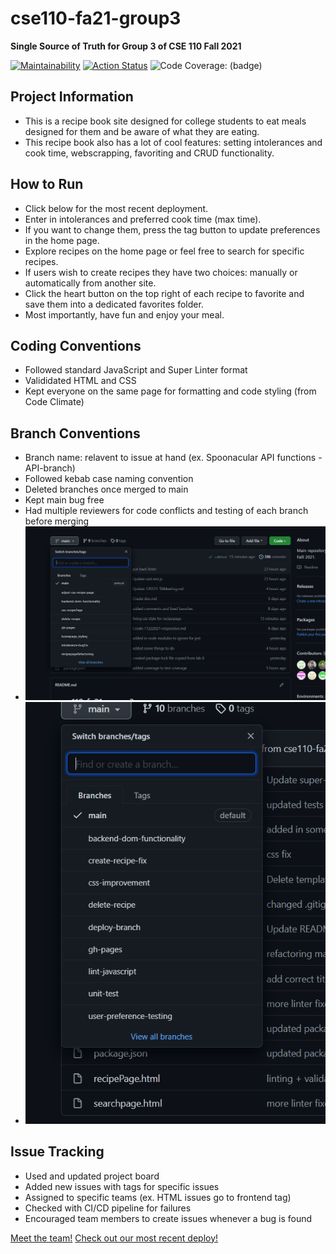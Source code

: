 # cse110-fa21-group3
**Single Source of Truth for Group 3 of CSE 110 Fall 2021**

[![Maintainability](https://api.codeclimate.com/v1/badges/17334651f5f930bb684f/maintainability)](https://codeclimate.com/github/cse110-fa21-group3/cse110-fa21-group3/maintainability)  [![Action Status](https://github.com/cse110-fa21-group3/cse110-fa21-group3/actions/workflows/super-linter.yml/badge.svg)](https://github.com/cse110-fa21-group3/cse110-fa21-group3/actions)
![Code Coverage: (badge)](https://img.shields.io/endpoint?url=https://gist.githubusercontent.com/martintsangxd/00d59204d52764d9c43a7f83d415e8a2/raw/coverage.json)

## Project Information
- This is a recipe book site designed for college students to eat meals designed for them and be aware of what they are eating.
- This recipe book also has a lot of cool features: setting intolerances and cook time, webscrapping, favoriting and CRUD functionality.

## How to Run
- Click below for the most recent deployment.
- Enter in intolerances and preferred cook time (max time).
- If you want to change them, press the tag button to update preferences in the home page.
- Explore recipes on the home page or feel free to search for specific recipes.
- If users wish to create recipes they have two choices: manually or automatically from another site.
- Click the heart button on the top right of each recipe to favorite and save them into a dedicated favorites folder.
- Most importantly, have fun and enjoy your meal.

## Coding Conventions
- Followed standard JavaScript and Super Linter format
- Valididated HTML and CSS
- Kept everyone on the same page for formatting and code styling (from Code Climate)

## Branch Conventions
- Branch name: relavent to issue at hand (ex. Spoonacular API functions - API-branch)
- Followed kebab case naming convention
- Deleted branches once merged to main
- Kept main bug free
- Had multiple reviewers for code conflicts and testing of each branch before merging
- ![Example of Branches](https://github.com/cse110-fa21-group3/cse110-fa21-group3/blob/main/admin/misc/branches.png)
- ![Example of Branches](https://github.com/cse110-fa21-group3/cse110-fa21-group3/blob/main/admin/misc/branches2.png)

## Issue Tracking
- Used and updated project board
- Added new issues with tags for specific issues
- Assigned to specific teams (ex. HTML issues go to frontend tag)
- Checked with CI/CD pipeline for failures
- Encouraged team members to create issues whenever a bug is found



[Meet the team!](https://github.com/cse110-fa21-group3/cse110-fa21-group3/blob/main/admin/team.md)
[Check out our most recent deploy!](https://no-time-to-cook.netlify.app/)
